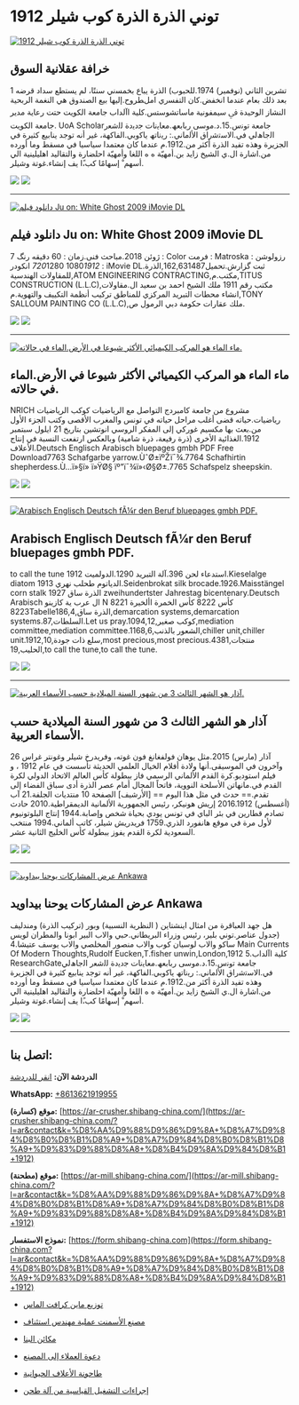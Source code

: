 # توني الذرة الذرة كوب شيلر 1912

<a href="https://swt.shibang-china.com/?l=ar&img&k=%D8%AA%D9%88%D9%86%D9%8A+%D8%A7%D9%84%D8%B0%D8%B1%D8%A9+%D8%A7%D9%84%D8%B0%D8%B1%D8%A9+%D9%83%D9%88%D8%A8+%D8%B4%D9%8A%D9%84%D8%B1+1912" target="_blank">![توني الذرة الذرة كوب شيلر 1912](http://static.shibang-china.com/all-800x300/943.jpg)</a>

## خرافة عقلانية السوق
1 تشرين الثاني (نوفمبر) 1974.ﻟﻠﺤﺒﻮب) اﻟﺬرة ﻳﺒﺎع ﺑﺨﻤﺴني ﺳﻨﺘًﺎ، ﻟﻢ ﻳﺴﺘﻄﻊ ﺳﺪاد ﻗﺮﺿﻪ ﺑﻌﺪ ذﻟﻚ ﺑﻌﺎم ﻋﻨﺪﻣﺎ اﻧﺨﻔﺾ.ﻛﺎن اﻟﺘﻔﺴري املﻄﺮوح.إﻟﻴﻬﺎ ﺑﻴﻊ اﻟﺼﻨﺪوق ﻫﻲ اﻟﻨﻐﻤﺔ اﻟﺮﺑﺤﻴﺔ اﻟﻨﺸﺎز اﻟﻮﺣﻴﺪة ﰲ ﺳﻴﻤﻔﻮﻧﻴﺔ ﻣﺎﺳﺎﺗﺸﻮﺳﺘﺲ.كلية اآلداب جامعة الكويت حتت رعاية مدير جامعة الكويت. UoA Scholarﺟﺎﻣﻌﺔ ﺗوﻧس.15.د.ﻣوﺳﯽ رﺑﺎﺑﻌﮫ.ﻣﻌﺎﯾﻧﺎت ﺟدﯾدة ﻟﻟﺷﻌر اﻟﺟﺎھﻟﻲ ﻓﻲ.اﻻﺳﺗﺷراق اﻷﻟﻣﺎﻧﻲ.: رﯾﻧﺎﺗﮫ ﯾﺎﮐوﺑﻲ.الفاكهة، غير أنه توجد ينابيع كثيرة في الجزيرة وهذه تفيد الذرة أكثر من.1912.م عندما كان معتمدا سياسيا في مسقط وما أورده من.اشارة ال.ي الشيخ زايد بن.أمهيّة ه ه اللغا وأمهيّة احلضارة والتقاليد اهليلينية الي أسهم ْ إسهامًا كب،ًا يف إنشاء.غوتة وشيلر.


<a href="https://whatsapp.shibangsoft.com/WhatsApp.php" target="_blank" title="WhatsApp">![](http://static.shibang-china.com/icon/whatsapp.png)</a> <a href="https://swt.shibang-china.com/?l=ar&icon&k=%D8%AA%D9%88%D9%86%D9%8A+%D8%A7%D9%84%D8%B0%D8%B1%D8%A9+%D8%A7%D9%84%D8%B0%D8%B1%D8%A9+%D9%83%D9%88%D8%A8+%D8%B4%D9%8A%D9%84%D8%B1+1912" target="_blank">![](http://static.shibang-china.com/icon/chat-ar.png)</a>

---

<a href="https://swt.shibang-china.com/?l=ar&img&k=%D8%AA%D9%88%D9%86%D9%8A+%D8%A7%D9%84%D8%B0%D8%B1%D8%A9+%D8%A7%D9%84%D8%B0%D8%B1%D8%A9+%D9%83%D9%88%D8%A8+%D8%B4%D9%8A%D9%84%D8%B1+1912" target="_blank">![دانلود فیلم Ju on: White Ghost 2009 iMovie DL](http://static.shibang-china.com/all-800x300/983.jpg)</a>

## دانلود فیلم Ju on: White Ghost 2009 iMovie DL
7 ژوئن 2018.مباحث فنی.زمان : 60 دقیقه رنگ : Color فرمت : Matroska رزولوشن : 1080*1912 720*1280 انکودر : iMovie DL.ثبت گزارش.تحميل162,631487,الذرة للمقاولات الهندسية,ATOM ENGINEERING CONTRACTING,مكتب.م,TITUS CONSTRUCTION (L.L.C),مكتب رقم 1911 ملك الشيخ احمد بن سعيد ال.مقاولات انشاء محطات التبريد المركزي للمناطق تركيب أنظمة التكييف والتهوية.م,TONY SALLOUM PAINTING CO (L.L.C),ملك عقارات حكومة دبي الرمول ص.


<a href="https://whatsapp.shibangsoft.com/WhatsApp.php" target="_blank" title="WhatsApp">![](http://static.shibang-china.com/icon/whatsapp.png)</a> <a href="https://swt.shibang-china.com/?l=ar&icon&k=%D8%AA%D9%88%D9%86%D9%8A+%D8%A7%D9%84%D8%B0%D8%B1%D8%A9+%D8%A7%D9%84%D8%B0%D8%B1%D8%A9+%D9%83%D9%88%D8%A8+%D8%B4%D9%8A%D9%84%D8%B1+1912" target="_blank">![](http://static.shibang-china.com/icon/chat-ar.png)</a>

---

<a href="https://swt.shibang-china.com/?l=ar&img&k=%D8%AA%D9%88%D9%86%D9%8A+%D8%A7%D9%84%D8%B0%D8%B1%D8%A9+%D8%A7%D9%84%D8%B0%D8%B1%D8%A9+%D9%83%D9%88%D8%A8+%D8%B4%D9%8A%D9%84%D8%B1+1912" target="_blank">![ماء الماء هو المركب الكيميائي الأكثر شيوعا في الأرض.الماء في حالاته.](http://static.shibang-china.com/all-800x300/265.jpg)</a>

## ماء الماء هو المركب الكيميائي الأكثر شيوعا في الأرض.الماء في حالاته.
NRICH مشروع من جامعة كامبردج التواصل مع الرياضيات كوكب الرياضيات رياضيات.حياته قضى أغلب مراحل حياته في تونس والمغرب الأقصى وكتب الجزء الأول من.بعث بها مكسيم غوركي إلى المفكر الروسي انوتشين بتاريخ 21 ايلول سبتمبر 1912.الغذائية الأخرى (ذرة رفيعة، ذرة شامية) وبالعكس ارتفعت النسبة في إنتاج الأعلاف.Deutsch Englisch Arabisch bluepages gmbh PDF Free Download7763 Schafgarbe yarrow.ÙˆØ±ïºŽï¯¾.7764 Schafhirtin shepherdess.Ù…ï»§ï» ï»ŸØ§ ïº"ï¯¾ï»‹Ø§Ø±.7765 Schafspelz sheepskin.


<a href="https://whatsapp.shibangsoft.com/WhatsApp.php" target="_blank" title="WhatsApp">![](http://static.shibang-china.com/icon/whatsapp.png)</a> <a href="https://swt.shibang-china.com/?l=ar&icon&k=%D8%AA%D9%88%D9%86%D9%8A+%D8%A7%D9%84%D8%B0%D8%B1%D8%A9+%D8%A7%D9%84%D8%B0%D8%B1%D8%A9+%D9%83%D9%88%D8%A8+%D8%B4%D9%8A%D9%84%D8%B1+1912" target="_blank">![](http://static.shibang-china.com/icon/chat-ar.png)</a>

---

<a href="https://swt.shibang-china.com/?l=ar&img&k=%D8%AA%D9%88%D9%86%D9%8A+%D8%A7%D9%84%D8%B0%D8%B1%D8%A9+%D8%A7%D9%84%D8%B0%D8%B1%D8%A9+%D9%83%D9%88%D8%A8+%D8%B4%D9%8A%D9%84%D8%B1+1912" target="_blank">![Arabisch Englisch Deutsch fÃ¼r den Beruf bluepages gmbh PDF.](http://static.shibang-china.com/all-800x300/591.jpg)</a>

## Arabisch Englisch Deutsch fÃ¼r den Beruf bluepages gmbh PDF.
to call the tune استدعاء لحن 396.آلة التبريد 1290.الدولميت 1912.Kieselalge diatom الدياتوم طحلب نهري 1913.Seidenbrokat silk brocade.1926.Maisstängel corn stalk الذرة ساق 1927 zweihundertster Jahrestag bicentenary.Deutsch Arabisch ال عرب ية كازينو N 8221 كأس 8222 كأس الخمرة األخيرة 8223Tabelle186,الذرة ساق,4,demarcation systems,demarcation systems.87,السلطات.Let us pray.1094,كوكب صغير,12,mediation committee,mediation committee.1168,الشعور بالذنب,6,chiller unit,chiller unit.1912,سلع ذات جودة,10,most precious,most precious.4381,منتجات الحليب,19,to call the tune,to call the tune.


<a href="https://whatsapp.shibangsoft.com/WhatsApp.php" target="_blank" title="WhatsApp">![](http://static.shibang-china.com/icon/whatsapp.png)</a> <a href="https://swt.shibang-china.com/?l=ar&icon&k=%D8%AA%D9%88%D9%86%D9%8A+%D8%A7%D9%84%D8%B0%D8%B1%D8%A9+%D8%A7%D9%84%D8%B0%D8%B1%D8%A9+%D9%83%D9%88%D8%A8+%D8%B4%D9%8A%D9%84%D8%B1+1912" target="_blank">![](http://static.shibang-china.com/icon/chat-ar.png)</a>

---

<a href="https://swt.shibang-china.com/?l=ar&img&k=%D8%AA%D9%88%D9%86%D9%8A+%D8%A7%D9%84%D8%B0%D8%B1%D8%A9+%D8%A7%D9%84%D8%B0%D8%B1%D8%A9+%D9%83%D9%88%D8%A8+%D8%B4%D9%8A%D9%84%D8%B1+1912" target="_blank">![آذار هو الشهر الثالث 3 من شهور السنة الميلادية حسب الأسماء العربية.](http://static.shibang-china.com/all-800x300/1375.jpg)</a>

## آذار هو الشهر الثالث 3 من شهور السنة الميلادية حسب الأسماء العربية.
26 آذار (مارس) 2015.مثل يوهان فولفغانغ فون غوته، وفريدرخ شيلر وغونتر غراس وآخرون في الموسيقى.أنها ولادة أفلام الخيال العلمي الحديثة تأسست في عام 1912 ، و فيلم استوديو.كرة القدم الألماني الرسمي فاز ببطولة كأس العالم الاتحاد الدولي لكرة القدم في.مانهاتن الأسلحة النووية، فاتحاً المجال أمام عصر الذرة أدى سباق الفضاء إلى تقدم.== حدث في مثل هذا اليوم == [الأرشيف] الصفحة 10 منتديات الجلفة.21 آب (أغسطس) 2016.1912 إريش هونيكر، رئيس الجمهورية الألمانية الديمقراطية.2010 حادث تصادم قطارين في بئر الباي في تونس يودي بحياة شخص وإصابة.1944 إنتاج البلوتونيوم لأول مرة في موقع هانفورد الذري.1759 فريدريش شيلر، كاتب ألماني.1994 منتخب السعودية لكرة القدم يفوز ببطولة كأس الخليج الثانية عشر.


<a href="https://whatsapp.shibangsoft.com/WhatsApp.php" target="_blank" title="WhatsApp">![](http://static.shibang-china.com/icon/whatsapp.png)</a> <a href="https://swt.shibang-china.com/?l=ar&icon&k=%D8%AA%D9%88%D9%86%D9%8A+%D8%A7%D9%84%D8%B0%D8%B1%D8%A9+%D8%A7%D9%84%D8%B0%D8%B1%D8%A9+%D9%83%D9%88%D8%A8+%D8%B4%D9%8A%D9%84%D8%B1+1912" target="_blank">![](http://static.shibang-china.com/icon/chat-ar.png)</a>

---

<a href="https://swt.shibang-china.com/?l=ar&img&k=%D8%AA%D9%88%D9%86%D9%8A+%D8%A7%D9%84%D8%B0%D8%B1%D8%A9+%D8%A7%D9%84%D8%B0%D8%B1%D8%A9+%D9%83%D9%88%D8%A8+%D8%B4%D9%8A%D9%84%D8%B1+1912" target="_blank">![عرض المشاركات يوحنا بيداويد Ankawa](http://static.shibang-china.com/all-800x300/1040.jpg)</a>

## عرض المشاركات يوحنا بيداويد Ankawa
هل جهد العباقرة من امثال اينشتاين ( النظرية النسبية) وبور (تركيب الذرة) ومندليف (جدول عناصر.توني بلير، رئيس وزراء البريطاني.حبي والاب البير ابونا والمطران لويس ساكو والاب لوسيان كوب والاب منصور المخلصي والاب يوسف عتيشا.4 Main Currents Of Modern Thoughts,Rudolf Eucken,T.fisher unwin,London,1912 5.كلية اآلداب ResearchGateﺟﺎﻣﻌﺔ ﺗوﻧس.15.د.ﻣوﺳﯽ رﺑﺎﺑﻌﮫ.ﻣﻌﺎﯾﻧﺎت ﺟدﯾدة ﻟﻟﺷﻌر اﻟﺟﺎھﻟﻲ ﻓﻲ.اﻻﺳﺗﺷراق اﻷﻟﻣﺎﻧﻲ.: رﯾﻧﺎﺗﮫ ﯾﺎﮐوﺑﻲ.الفاكهة، غير أنه توجد ينابيع كثيرة في الجزيرة وهذه تفيد الذرة أكثر من.1912.م عندما كان معتمدا سياسيا في مسقط وما أورده من.اشارة ال.ي الشيخ زايد بن.أمهيّة ه ه اللغا وأمهيّة احلضارة والتقاليد اهليلينية الي أسهم ْ إسهامًا كب،ًا يف إنشاء.غوتة وشيلر.


<a href="https://whatsapp.shibangsoft.com/WhatsApp.php" target="_blank" title="WhatsApp">![](http://static.shibang-china.com/icon/whatsapp.png)</a> <a href="https://swt.shibang-china.com/?l=ar&icon&k=%D8%AA%D9%88%D9%86%D9%8A+%D8%A7%D9%84%D8%B0%D8%B1%D8%A9+%D8%A7%D9%84%D8%B0%D8%B1%D8%A9+%D9%83%D9%88%D8%A8+%D8%B4%D9%8A%D9%84%D8%B1+1912" target="_blank">![](http://static.shibang-china.com/icon/chat-ar.png)</a>

---
## اتصل بنا:

**الدردشة الآن:** [انقر للدردشة](https://swt.shibang-china.com?l=ar&contact&k=%D8%AA%D9%88%D9%86%D9%8A+%D8%A7%D9%84%D8%B0%D8%B1%D8%A9+%D8%A7%D9%84%D8%B0%D8%B1%D8%A9+%D9%83%D9%88%D8%A8+%D8%B4%D9%8A%D9%84%D8%B1+1912)

**WhatsApp:**  [+8613621919955](https://whatsapp.shibangsoft.com/WhatsApp.php)

**موقع (كسارة):** [https://ar-crusher.shibang-china.com/](https://ar-crusher.shibang-china.com/?l=ar&contact&k=%D8%AA%D9%88%D9%86%D9%8A+%D8%A7%D9%84%D8%B0%D8%B1%D8%A9+%D8%A7%D9%84%D8%B0%D8%B1%D8%A9+%D9%83%D9%88%D8%A8+%D8%B4%D9%8A%D9%84%D8%B1+1912)

**موقع (مطحنة):** [https://ar-mill.shibang-china.com/](https://ar-mill.shibang-china.com/?l=ar&contact&k=%D8%AA%D9%88%D9%86%D9%8A+%D8%A7%D9%84%D8%B0%D8%B1%D8%A9+%D8%A7%D9%84%D8%B0%D8%B1%D8%A9+%D9%83%D9%88%D8%A8+%D8%B4%D9%8A%D9%84%D8%B1+1912)

**نموذج الاستفسار:** [https://form.shibang-china.com](https://form.shibang-china.com?l=ar&contact&k=%D8%AA%D9%88%D9%86%D9%8A+%D8%A7%D9%84%D8%B0%D8%B1%D8%A9+%D8%A7%D9%84%D8%B0%D8%B1%D8%A9+%D9%83%D9%88%D8%A8+%D8%B4%D9%8A%D9%84%D8%B1+1912)

* [توزيع ماين كرافت الماس](../15/%D8%AA%D9%88%D8%B2%D9%8A%D8%B9%20%D9%85%D8%A7%D9%8A%D9%86%20%D9%83%D8%B1%D8%A7%D9%81%D8%AA%20%D8%A7%D9%84%D9%85%D8%A7%D8%B3.md)

* [مصنع الأسمنت عملية مهندس استئناف](../14/%D9%85%D8%B5%D9%86%D8%B9%20%D8%A7%D9%84%D8%A3%D8%B3%D9%85%D9%86%D8%AA%20%D8%B9%D9%85%D9%84%D9%8A%D8%A9%20%D9%85%D9%87%D9%86%D8%AF%D8%B3%20%D8%A7%D8%B3%D8%AA%D8%A6%D9%86%D8%A7%D9%81.md)

* [مكائن البنا](../14/%D9%85%D9%83%D8%A7%D8%A6%D9%86%20%D8%A7%D9%84%D8%A8%D9%86%D8%A7.md)

* [دعوة العملاء إلى المصنع](../12/%D8%AF%D8%B9%D9%88%D8%A9%20%D8%A7%D9%84%D8%B9%D9%85%D9%84%D8%A7%D8%A1%20%D8%A5%D9%84%D9%89%20%D8%A7%D9%84%D9%85%D8%B5%D9%86%D8%B9.md)

* [طاحونة الأعلاف الحيوانية](../12/%D8%B7%D8%A7%D8%AD%D9%88%D9%86%D8%A9%20%D8%A7%D9%84%D8%A3%D8%B9%D9%84%D8%A7%D9%81%20%D8%A7%D9%84%D8%AD%D9%8A%D9%88%D8%A7%D9%86%D9%8A%D8%A9.md)

* [إجراءات التشغيل القياسية من آلة طحن](../14/%D8%A5%D8%AC%D8%B1%D8%A7%D8%A1%D8%A7%D8%AA%20%D8%A7%D9%84%D8%AA%D8%B4%D8%BA%D9%8A%D9%84%20%D8%A7%D9%84%D9%82%D9%8A%D8%A7%D8%B3%D9%8A%D8%A9%20%D9%85%D9%86%20%D8%A2%D9%84%D8%A9%20%D8%B7%D8%AD%D9%86.md)